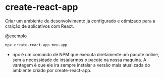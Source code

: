 # create-react-app #

Criar um ambiente de desenvolvimento já configurado e otimizado para a craição de aplicativos com React.

@exemplo
```bash
npx create-react-app meu-app
```

- npx é um comando de NPM  que executa diretamente um pacote online, sem a necessidade de instalarmos o pacote na nossa maquina. A vantagem é que ele ira sempre instalar a versão mais atualizada do ambiente criado por create-react-app.


